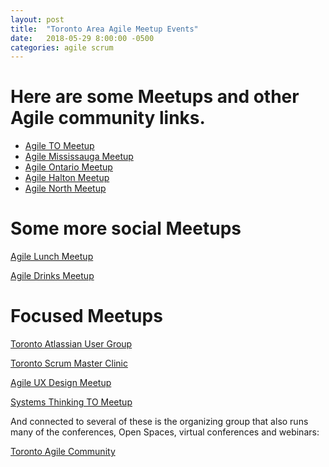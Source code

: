 ```yaml
---
layout: post
title:  "Toronto Area Agile Meetup Events"
date:   2018-05-29 8:00:00 -0500
categories: agile scrum
---
```


# Here are some Meetups and other Agile community links.


* [Agile TO Meetup](https://www.meetup.com/AgileTO/)
* [Agile Mississauga Meetup](https://www.meetup.com/AgileMississauga/)
* [Agile Ontario Meetup](https://www.meetup.com/Agile-Ontario/)
* [Agile Halton Meetup](https://www.meetup.com/Halton-Agile-Lean-Network/)
* [Agile North Meetup](https://www.meetup.com/Agile-North/)

 
Some more social Meetups
========================

[Agile Lunch Meetup](https://www.meetup.com/AgileLunch/)

[Agile Drinks Meetup](https://www.meetup.com/Agile-Drinks/)


Focused Meetups
===============

[Toronto Atlassian User Group](https://www.meetup.com/Toronto-AUG-Meetup/)

[Toronto Scrum Master Clinic](https://www.meetup.com/Toronto-ScrumMaster-Clinic-Meetup/)

[Agile UX Design Meetup](https://www.meetup.com/Agile-Experience-Design-Toronto/)

[Systems Thinking TO Meetup](https://www.meetup.com/SystemsThinkingTO/)

 
And connected to several of these is the organizing group that also runs many of the conferences, Open Spaces, virtual conferences and webinars:

[Toronto Agile Community](http://www.torontoagilecommunity.org/display/PUBLIC/Home)

